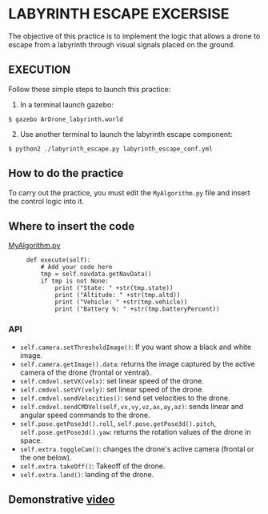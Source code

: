 # LABYRINTH ESCAPE EXCERSISE

The objective of this practice is to implement the logic that allows a drone to 
escape from a labyrinth through visual signals placed on the ground.

## EXECUTION

Follow these simple steps to launch this practice:

1. In a terminal launch gazebo:

`$ gazebo ArDrone_labyrinth.world`

2. Use another terminal to launch the labyrinth escape component:

`$ python2 ./labyrinth_escape.py labyrinth_escape_conf.yml`


## How to do the practice

To carry out the practice, you must edit the `MyAlgorithm.py` file and insert 
the control logic into it.

## Where to insert the code

[MyAlgorithm.py](MyAlgorithm.py#L67)

```
     def execute(self):
         # Add your code here
         tmp = self.navdata.getNavData()
         if tmp is not None:
             print ("State: " +str(tmp.state))
             print ("Altitude: " +str(tmp.altd))
             print ("Vehicle: " +str(tmp.vehicle))
             print ("Battery %: " +str(tmp.batteryPercent))     
```

### API

* `self.camera.setThresholdImage()`: If you want show a black and white image.
* `self.camera.getImage().data`: returns the image captured by the active camera of the drone (frontal or ventral).
* `self.cmdvel.setVX(velx)`: set linear speed of the drone.
* `self.cmdvel.setVY(vely)`: set linear speed of the drone.
* `self.cmdvel.sendVelocities()`: send set velocities to the drone.
* `self.cmdvel.sendCMDVel(self,vx,vy,vz,ax,ay,az)`: sends linear and angular speed commands to the drone.
*  `self.pose.getPose3d().roll`, `self.pose.getPose3d().pitch`, `self.pose.getPose3d().yaw`: returns the rotation values of the drone in space.
* `self.extra.toggleCam()`: changes the drone's active camera (frontal or the one below).
* `self.extra.takeOff()`: Takeoff of the drone.
* `self.extra.land()`: landing of the drone.

## Demonstrative [video](http://jderobot.org/store/jmplaza/uploads/teaching/curso-drones/labyrinth_escape.ogv)



